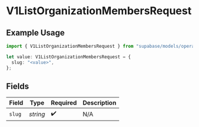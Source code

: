 # V1ListOrganizationMembersRequest

## Example Usage

```typescript
import { V1ListOrganizationMembersRequest } from "supabase/models/operations";

let value: V1ListOrganizationMembersRequest = {
  slug: "<value>",
};
```

## Fields

| Field              | Type               | Required           | Description        |
| ------------------ | ------------------ | ------------------ | ------------------ |
| `slug`             | *string*           | :heavy_check_mark: | N/A                |
